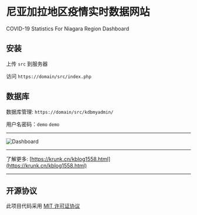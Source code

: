 # 尼亚加拉地区疫情实时数据网站

COVID-19 Statistics For Niagara Region Dashboard

## 安装

上传 `src` 到服务器

访问 `https://domain/src/index.php`

## 数据库

数据库管理: `https://domain/src/kdbmyadmin/`

用户名密码：`demo` `demo`

---

![Dashboard](https://image.krunk.cn/images/2020/04/09/c1-min.png)

---


了解更多: [https://krunk.cn/kblog1558.html](https://krunk.cn/kblog1558.html)


---

## 开源协议

此项目代码采用 [MIT 许可证协议](LICENSE)
